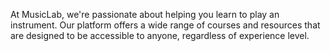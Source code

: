 At MusicLab, we're passionate about helping you learn to play an instrument. Our platform offers a wide range of courses and resources that are designed to be accessible to anyone, regardless of experience level.